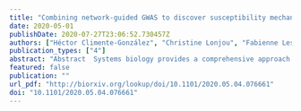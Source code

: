 ```yaml
---
title: "Combining network-guided GWAS to discover susceptibility mechanisms for breast cancer"
date: 2020-05-01
publishDate: 2020-07-27T23:06:52.730457Z
authors: ["Héctor Climente-González", "Christine Lonjou", "Fabienne Lesueur", "GENESIS Study collaborators", "Dominique Stoppa-Lyonnet", "Nadine Andrieu", "Chloé-Agathe Azencott"]
publication_types: ["4"]
abstract: "Abstract  Systems biology provides a comprehensive approach to biomarker discovery and biological hypothesis building. Indeed, it allows to jointly consider the statistical association between gene variation and a phenotype, and the biological context of each gene, represented as a network. In this work, we study six network methods which identify subnetworks with high association scores to a phenotype. Specifically, we examine their utility to discover new biomarkers for breast cancer susceptibility by interrogating a genome-wide association study (GWAS) focused on French women with a family history of breast cancer and tested negative for pathogenic variants in BRCA1 and BRCA2 . We perform an in-depth benchmarking of the methods with regards to size of the solution subnetwork, their utility as biomarkers, and the stability and the runtime of the methods. By trading statistical stringency for biological meaningfulness, most network methods give more compelling results than standard SNP- and gene-level analyses, recovering causal subnetworks tightly related to cancer susceptibility. For instance, we show a general alteration of the neighborhood of COPS5 , a gene related to multiple hallmarks of cancer. Importantly, we find a significantly large overlap between the genes in the solution networks and the genes significantly associated in the largest GWAS on susceptibility to breast cancer. Yet, network methods are notably unstable, producing different results when the input data changes slightly. To account for that, we produce a stable consensus subnetwork, formed by the most consistently selected genes. The stable consensus is composed of 68 genes, enriched in known breast cancer susceptibility genes ( BLM , CASP8 , CASP10 , DNAJC1 , FGFR2 , MRPS30 , and SLC4A7 , Fisher’s exact test P-value = 3 × 10 -4 ) and occupying more central positions in the network than average. The network seems organized around CUL3 , encoding an ubiquitin ligase related protein that regulates the protein levels of several genes involved in cancer progression. In conclusion, this article shows the pertinence of network-based analyses to tackle known issues with GWAS, namely lack of statistical power and of interpretable solutions. Project-agnostic implementations of each of the network methods are available at https://github.com/hclimente/gwas-tools to facilitate their application to other GWAS datasets."
featured: false
publication: ""
url_pdf: "http://biorxiv.org/lookup/doi/10.1101/2020.05.04.076661"
doi: "10.1101/2020.05.04.076661"
---
```


